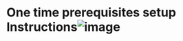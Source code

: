 # One time prerequisites setup Instructions![image](https://user-images.githubusercontent.com/13986048/127018520-f717abcb-4664-4ba3-85e3-a9e3961c93b2.png)
